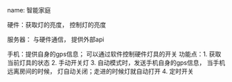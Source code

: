 name: 智能家庭

硬件：获取灯的亮度， 控制灯的亮度

服务器： 与硬件通信， 提供外部api

手机：提供自身的gps信息； 可以通过软件控制硬件灯具的开关
      功能点：1. 获取当前灯具的状态
              2. 手动开关灯
              3. 自动模式时，发送手机自身的gps信息， 当手机远离房间的时候， 灯自动关闭；走进的时候灯就自动打开
              4. 定时开关

